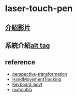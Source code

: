 # laser-touch-pen
## [介紹影片](https://photos.app.goo.gl/XD1q2ycuDzJ2t3HG7)
## 系統介紹[alt tag](https://i.imgur.com/3ORQjNK.jpg)

## reference
* [perspective-transformation](https://pysource.com/2018/02/14/perspective-transformation-opencv-3-4-with-python-3-tutorial-13/)
* [HandMovementTracking](https://github.com/akshaybahadur21/HandMovementTracking)
* [Keyboard laoyt](https://stackoverflow.com/questions/5154530/wxpython-nested-sizers-and-little-square-in-top-left-corner)
* [matplotlib](https://juejin.im/post/5b801d8de51d4538940024e5)